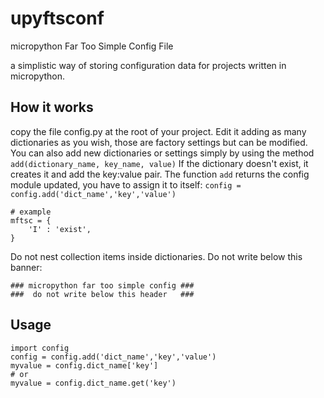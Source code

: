 # upyftsconf
micropython Far Too Simple Config File

a simplistic way of storing configuration data for projects written in micropython.

## How it works
copy the file config.py at the root of your project.
Edit it adding as many dictionaries as you wish, those are factory settings but can be modified.
You can also add new dictionaries or settings simply by using the method `add(dictionary_name, key_name, value)`
If the dictionary doesn't exist, it creates it and add the key:value pair.
The function `add` returns the config module updated, you have to assign it to itself: `config = config.add('dict_name','key','value')`

```micropython
# example
mftsc = {
    'I' : 'exist',
}
```

Do not nest collection items inside dictionaries.
Do not write below this banner:

```micropython
### micropython far too simple config ###
###  do not write below this header   ###
```

## Usage

```micropython
import config
config = config.add('dict_name','key','value')
myvalue = config.dict_name['key']
# or
myvalue = config.dict_name.get('key')
```
